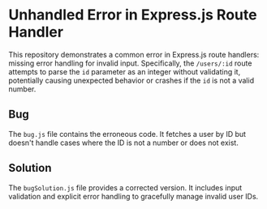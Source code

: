 # Unhandled Error in Express.js Route Handler

This repository demonstrates a common error in Express.js route handlers: missing error handling for invalid input.  Specifically, the `/users/:id` route attempts to parse the `id` parameter as an integer without validating it, potentially causing unexpected behavior or crashes if the `id` is not a valid number.

## Bug
The `bug.js` file contains the erroneous code.  It fetches a user by ID but doesn't handle cases where the ID is not a number or does not exist.

## Solution
The `bugSolution.js` file provides a corrected version.  It includes input validation and explicit error handling to gracefully manage invalid user IDs.